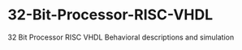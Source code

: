 32-Bit-Processor-RISC-VHDL
==========================

32 Bit Processor RISC VHDL Behavioral descriptions and simulation
